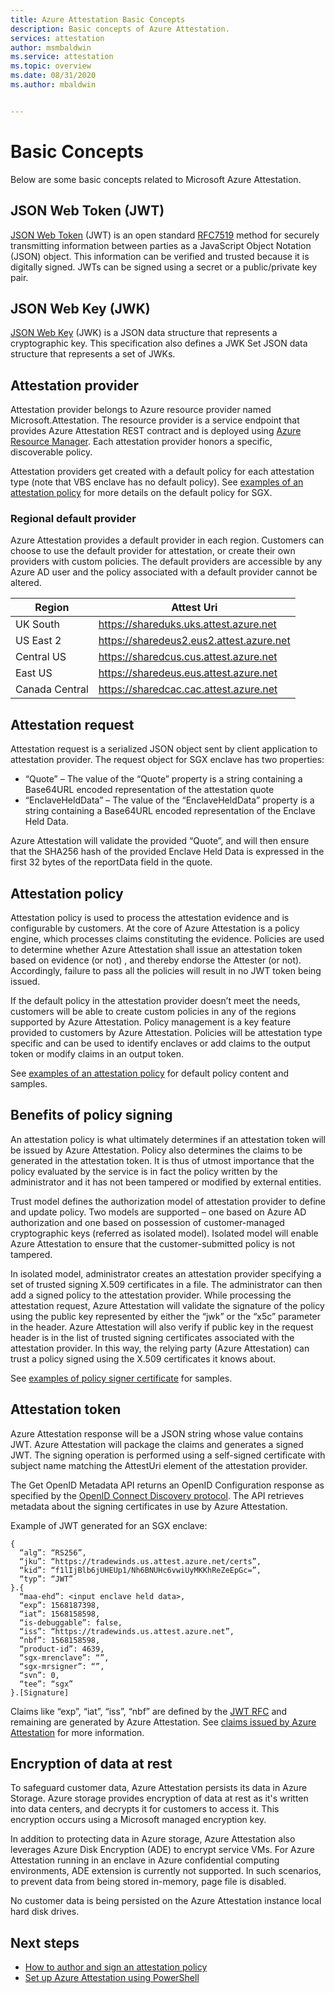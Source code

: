 ```yaml
---
title: Azure Attestation Basic Concepts
description: Basic concepts of Azure Attestation.
services: attestation
author: msmbaldwin
ms.service: attestation
ms.topic: overview
ms.date: 08/31/2020
ms.author: mbaldwin


---
```

# Basic Concepts

Below are some basic concepts related to Microsoft Azure Attestation.

## JSON Web Token (JWT)

[JSON Web Token](https://jwt.io/) (JWT) is an open standard [RFC7519](https://tools.ietf.org/html/rfc7519) method for securely transmitting information between parties as a JavaScript Object Notation (JSON) object. This information can be verified and trusted because it is digitally signed. JWTs can be signed using a secret or a public/private key pair.

## JSON Web Key (JWK)

[JSON Web Key](https://tools.ietf.org/html/rfc7517) (JWK) is a JSON data structure that represents a cryptographic key. This specification also defines a JWK Set JSON data structure that represents a set of JWKs.

## Attestation provider

Attestation provider belongs to Azure resource provider named Microsoft.Attestation. The resource provider is a service endpoint that provides Azure Attestation REST contract and is deployed using [Azure Resource Manager](../azure-resource-manager/management/overview.md). Each attestation provider honors a specific, discoverable policy. 

Attestation providers get created with a default policy for each attestation type (note that VBS enclave has no default policy). See [examples of an attestation policy](policy-examples.md) for more details on the default policy for SGX.

### Regional default provider

Azure Attestation provides a default provider in each region. Customers can choose to use the default provider for attestation, or create their own providers with custom policies. The default providers are accessible by any Azure AD user and the policy associated with a default provider cannot be altered.

| Region | Attest Uri | 
|--|--|
| UK South | https://shareduks.uks.attest.azure.net | 
| US East 2 | https://sharedeus2.eus2.attest.azure.net | 
| Central US | https://sharedcus.cus.attest.azure.net | 
| East US| https://sharedeus.eus.attest.azure.net | 
| Canada Central | https://sharedcac.cac.attest.azure.net | 

## Attestation request

Attestation request is a serialized JSON object sent by client application to attestation provider. 
The request object for SGX enclave has two properties: 
- “Quote” – The value of the “Quote” property is a string containing a Base64URL encoded representation of the attestation quote
- “EnclaveHeldData” – The value of the “EnclaveHeldData” property is a string containing a Base64URL encoded representation of the Enclave Held Data.

Azure Attestation will validate the provided “Quote”, and will then ensure that the SHA256 hash of the provided Enclave Held Data is expressed in the first 32 bytes of the reportData field in the quote. 

## Attestation policy

Attestation policy is used to process the attestation evidence and is configurable by customers. At the core of Azure Attestation is a policy engine, which processes claims constituting the evidence. Policies are used to determine whether Azure Attestation shall issue an attestation token based on evidence (or not) , and thereby endorse the Attester (or not). Accordingly, failure to pass all the policies will result in no JWT token being issued.

If the default policy in the attestation provider doesn’t meet the needs, customers will be able to create custom policies in any of the regions supported by Azure Attestation. Policy management is a key feature provided to customers by Azure Attestation. Policies will be attestation type specific and can be used to identify enclaves or add claims to the output token or modify claims in an output token. 

See [examples of an attestation policy](policy-examples.md) for default policy content and samples.

## Benefits of policy signing

An attestation policy is what ultimately determines if an attestation token will be issued by Azure Attestation. Policy also determines the claims to be generated in the attestation token. It is thus of utmost importance that the policy evaluated by the service is in fact the policy written by the administrator and it has not been tampered or modified by external entities. 

Trust model defines the authorization model of attestation provider to define and update policy.  Two models are supported – one based on Azure AD authorization and one based on possession of customer-managed cryptographic keys (referred as isolated model).  Isolated model will enable Azure Attestation to ensure that the customer-submitted policy is not tampered.

In isolated model, administrator creates an attestation provider specifying a set of trusted signing X.509 certificates in a file. The administrator can then add a signed policy to the attestation provider. While processing the attestation request, Azure Attestation will validate the signature of the policy using the public key represented by either the “jwk” or the “x5c” parameter in the header.  Azure Attestation will also verify if public key in the request header is in the list of trusted signing certificates associated with the attestation provider. In this way, the relying party (Azure Attestation) can trust a policy signed using the X.509 certificates it knows about. 

See [examples of policy signer certificate](policy-signer-examples.md) for samples.

## Attestation token

Azure Attestation response will be a JSON string whose value contains JWT. Azure Attestation will package the claims and generates a signed JWT. The signing operation is performed using a self-signed certificate with subject name matching the AttestUri element of the attestation provider.

The Get OpenID Metadata API returns an OpenID Configuration response as specified by the [OpenID Connect Discovery protocol](https://openid.net/specs/openid-connect-discovery-1_0.html#ProviderConfig). The API retrieves metadata about the signing certificates in use by Azure Attestation.

Example of JWT generated for an SGX enclave:

```
{
  “alg”: “RS256”,
  “jku”: “https://tradewinds.us.attest.azure.net/certs”,
  “kid”: “f1lIjBlb6jUHEUp1/Nh6BNUHc6vwiUyMKKhReZeEpGc=”,
  “typ”: “JWT”
}.{
  “maa-ehd”: <input enclave held data>,
  “exp”: 1568187398,
  “iat”: 1568158598,
  “is-debuggable”: false,
  “iss”: “https://tradewinds.us.attest.azure.net”,
  “nbf”: 1568158598,
  “product-id”: 4639,
  “sgx-mrenclave”: “”,
  “sgx-mrsigner”: “”,
  “svn”: 0,
  “tee”: “sgx”
}.[Signature]
```
Claims like “exp”, “iat”, “iss”, “nbf” are defined by the [JWT RFC](https://tools.ietf.org/html/rfc7517) and remaining are generated by Azure Attestation. 
See [claims issued by Azure Attestation](claim-sets.md) for more information.

## Encryption of data at rest

To safeguard customer data, Azure Attestation persists its data in Azure Storage. Azure storage provides encryption of data at rest as it's written into data centers, and decrypts it for customers to access it. This encryption occurs using a Microsoft managed encryption key. 

In addition to protecting data in Azure storage,  Azure Attestation also leverages Azure Disk Encryption (ADE) to encrypt service VMs. For Azure Attestation running in an enclave in Azure confidential computing environments, ADE extension is currently not supported. In such scenarios, to prevent data from being stored in-memory, page file is disabled. 

No customer data is being persisted on the Azure Attestation instance local hard disk drives.


## Next steps

- [How to author and sign an attestation policy](author-sign-policy.md)
- [Set up Azure Attestation using PowerShell](quickstart-powershell.md)

